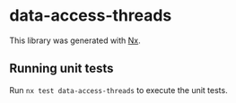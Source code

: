 # data-access-threads

This library was generated with [Nx](https://nx.dev).

## Running unit tests

Run `nx test data-access-threads` to execute the unit tests.
